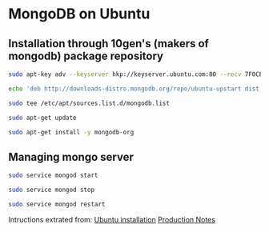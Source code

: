 # MongoDB on Ubuntu

## Installation through 10gen's (makers of mongodb) package repository

```sh
sudo apt-key adv --keyserver hkp://keyserver.ubuntu.com:80 --recv 7F0CEB10
```
```sh
echo 'deb http://downloads-distro.mongodb.org/repo/ubuntu-upstart dist 10gen' | 
```
```sh
sudo tee /etc/apt/sources.list.d/mongodb.list
```
```sh
sudo apt-get update
```
```sh
sudo apt-get install -y mongodb-org
```

## Managing mongo server
```sh
sudo service mongod start
```
```sh
sudo service mongod stop
```
```sh
sudo service mongod restart
```



Intructions extrated from:
[Ubuntu installation](http://docs.mongodb.org/manual/tutorial/install-mongodb-on-ubuntu/?_ga=1.79284567.2127111810.1421055699)
[Production Notes](http://docs.mongodb.org/manual/administration/production-notes/)